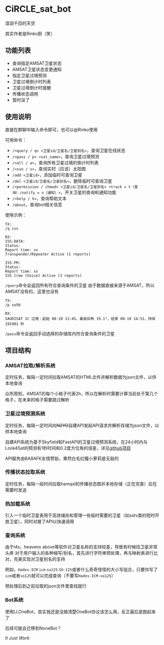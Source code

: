 # CiRCLE_sat_bot

湿润千回的天空

其实作者是Rinko厨（笑）

## 功能列表

 - 查询指定AMSAT卫星状态
 - AMSAT卫星状态变更通知
 - 指定卫星过境预测
 - 卫星过境倒计时列表
 - 卫星过境倒计时提醒
 - 传播状态调用
 - 暂时没了

## 使用说明

直接在群聊中输入命令即可，也可以@Rinko使用

可用命令：

 - `/<query / q> <卫星id/卫星名/卫星别名>`，查询卫星在线状态
 - `/<pass / p> <sat_name>`，查询卫星过境预测
 - `/<all / a>`，查询所有卫星过境的倒计时列表
 - `/<sun / s>`，查询实时（应该）太阳图
 - `/add <卫星id>`，添加临时可查询卫星
 - `/del <卫星id/卫星名/卫星别名>`，删除临时可查询卫星
 - `/<permission / chmod> <卫星id/卫星名/卫星别名> <track = t（查询）/notify = n（通知）>`，开关卫星的查询和通知功能
 - `/<help / h>`，查询帮助文本
 - `/about`，查询bot相关信息

使用示例：

``` text
TX:
/q iss

RX:
ISS-DATA:
Status:
Report time: xx
Transponder/Repeater Active (1 reports)

ISS-FM:
Status:
Report time: xx
ISS Crew (Voice) Active (3 reports)
```

`/query`命令会返回所有符合查询条件的卫星
由于数据直接来源于AMSAT，所以AMSAT没有的，这里也没有

``` text
TX:
/p so50

RX:
SAUDISAT 1C 过境：起始 08-10 11:45，最高仰角 19.1°，结束 08-10 14:51，持续 191981 秒
```

`/pass`命令会返回手动选择的存储库内符合查询条件的卫星

## 项目结构

### AMSAT拉取/解析系统

定时任务，每隔一定时间拉取AMSAT的HTML文件并解析数据为json文件，以供本地查询

众所周知，AMSAT的每个小格子代表2h，所以在解析时需要计算当前处于第几个格子，在未来的格子需要跳过解析

### 卫星过境预测系统

定时任务，每隔一定时间向~~N2YO~~自建API发起API请求并解析存储为json文件，以供本地查询

自建API系统为基于Skyfield和FastAPI的卫星过境预测系统，在24小时内与Look4Sat的预测有1秒时间和0.2度方位角的误差，详见[github项目](https://github.com/AwayFromBiscuits/SatPassPredictAPI)

API服务由BA8AFK友情赞助，果然白毛红瞳小萝莉是无敌的

### 传播状态拉取系统

定时任务，每隔一段时间拉取hamqsl的传播状态图并本地存储（正在完善）后在需要时发送

### 热加载系统
引入一个临时卫星表用于高效储存和管理一些临时需要的卫星（如sstv类的短时开放卫星），同时对接了API以快速调用

### 查询系统

由于l4s，heavens above等软件对卫星名称的支持较差，导致有时候找卫星非常头疼
对于用户输入的各种缩写/别名，首先进行字符串预处理，再与映射表进行比对，完美实现对卫星别名的支持

例如，`Hades-ICM` `icm` `so125` `SO-125`或者什么奇奇怪怪的大小写组合，只要你写了`icm`或者`so125`就可以完成查询（不要写`Hades-ICM-so125`）

预处理后到之前拉取的json文件里查找就行

### Bot系统

使用LLOneBot，其实我还是没搞清楚OneBot协议该怎么用，反正最后是跑起来了

后续可能会迁移到NoneBot？

_It Just Work_
